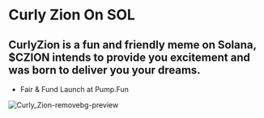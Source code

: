 # Curly Zion On SOL
## CurlyZion is a fun and friendly meme on Solana, $CZION intends to provide you excitement and was born to deliver you your dreams.

- Fair & Fund Launch at Pump.Fun
  
![Curly_Zion-removebg-preview](https://github.com/user-attachments/assets/6fe249ff-a38e-4a49-b4e4-0e776b99b097)
